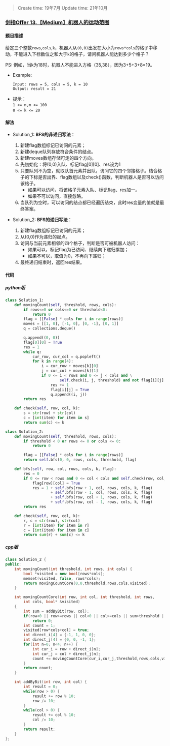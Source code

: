 > Create time: 19年7月
> Update time: 21年10月

### [剑指Offer 13.【Medium】机器人的运动范围](https://leetcode-cn.com/problems/ji-qi-ren-de-yun-dong-fan-wei-lcof/)
#### 题目描述
给定三个整数`rows`,`cols`,`k`，机器人从`(0,0)`出发在大小为`rows*cols`的格子中移动，不能进入下标数位之和大于`k`的格子，请问机器人能达到多少个格子？

PS: 例如，当k为18时，机器人不能进入方格（35,38），因为3+5+3+8=19。
- Example:
    ```
    Input: rows = 5, cols = 5, k = 10
    Output: result = 21
    ```  
- 提示：  
    `1 <= n,m <= 100`  
    `0 <= k <= 20`

#### 解法

- Solution_1: **BFS的非递归写法**：  
  1. 新建flag数组标记已访问的元素；
  2. 新建deque队列存放符合条件的结点。
  3. 新建moves数组存储可走的四个方向。  
  4. 先初始化：将(0,0)入队、标记flag[0][0]、res设为1
  5. 只要队列不为空，就取队首元素并出队，访问它的四个邻接格子。结合格子的下标是否出界、flag数组以及check()函数，判断机器人是否可以访问该格子。
     - 如果可以访问，将该格子元素入队、标记flag、res加一。  
     - 如果不可以访问，直接忽略。
  6. 当队列为空时，可以访问的结点都已经遍历结束，此时res变量的值就是最终答案。

- Solution_2: **BFS的递归写法**：  
  1. 新建flag数组标记已访问的元素；
  2. 从(0,0)作为递归的起点。
  3. 访问与当前元素相邻的四个格子，判断是否可被机器人访问：  
     - 如果可以，标记flag为已访问、继续向下递归累加；
     - 如果不可以，取值为0，不再向下递归；
  4. 最终递归结束时，返回res结果。

#### 代码
##### python版
```python
class Solution_1:
    def movingCount(self, threshold, rows, cols):
        if rows<=0 or cols<=0 or threshold<0:
            return 0
        flag = [[False] * cols for i in range(rows)]
        moves = [[1, 0], [-1, 0], [0, -1], [0, 1]]
        q = collections.deque()

        q.append((0, 0))
        flag[0][0] = True
        res = 1
        while q:
            cur_row, cur_col = q.popleft()
            for k in range(4):
                i = cur_row + moves[k][0]
                j = cur_col + moves[k][1]
                if 0 <= i < rows and 0 <= j < cols and \
                        self.check(i, j, threshold) and not flag[i][j]:
                    res += 1
                    flag[i][j] = True
                    q.append((i, j))
        return res

    def check(self, row, col, k):
        s = str(row) + str(col)
        c = [int(item) for item in s]
        return sum(c) <= k
```

```python
class Solution_2:
    def movingCount(self, threshold, rows, cols):
        if threshold < 0 or rows <= 0 or cols <= 0:
            return 0

        flag = [[False] * cols for i in range(rows)]
        return self.bfs(0, 0, rows, cols, threshold, flag)

    def bfs(self, row, col, rows, cols, k, flag):
        res = 0
        if 0 <= row < rows and 0 <= col < cols and self.check(row, col, k) and not flag[row][col]:
            flag[row][col] = True
            res = 1 + self.bfs(row + 1, col, rows, cols, k, flag) 
                    + self.bfs(row - 1, col, rows, cols, k, flag) 
                    + self.bfs(row, col + 1, rows, cols, k, flag) 
                    + self.bfs(row, col - 1, rows, cols, k, flag)
        return res

    def check(self, row, col, k):
        r, c = str(row), str(col)
        r = [int(item) for item in r]
        c = [int(item) for item in c]
        return sum(r) + sum(c) <= k
```

##### cpp版
```cpp
class Solution_2 {
public:
    int movingCount(int threshold, int rows, int cols) {
        bool *visited = new bool[rows*cols];
        memset(visited, false, rows*cols);
        return movingCountCore(0,0,threshold,rows,cols,visited);        
    }

    int movingCountCore(int row, int col, int threshold, int rows,
        int cols, bool* &visited)
    {
        int sum = addByBit(row, col);
        if(row<0 || row>=rows || col<0 || col>=cols || sum>threshold || visited[row*cols+col]==true)
            return 0;
        int count = 1;
        visited[row*cols+col] = true;
        int direct_i[4] = {-1, 1, 0, 0};
        int direct_j[4] = {0, 0, -1, 1};
        for(int n=0; n<4; n++) {
            int cur_i = row + direct_i[n];
            int cur_j = col + direct_j[n];
            count += movingCountCore(cur_i,cur_j,threshold,rows,cols,visited);
        }
        return count;
    }

    int addByBit(int row, int col) {
        int result = 0;
        while(row > 0) {
            result += row % 10;
            row /= 10;
        }
        while(col > 0) {
            result += col % 10;
            col /= 10;
        }
        return result;
    }
};
```